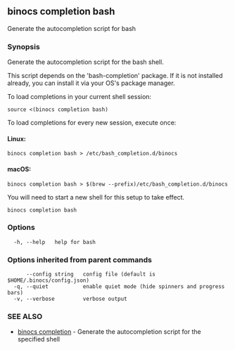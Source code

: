 ## binocs completion bash

Generate the autocompletion script for bash

### Synopsis

Generate the autocompletion script for the bash shell.

This script depends on the 'bash-completion' package.
If it is not installed already, you can install it via your OS's package manager.

To load completions in your current shell session:

	source <(binocs completion bash)

To load completions for every new session, execute once:

#### Linux:

	binocs completion bash > /etc/bash_completion.d/binocs

#### macOS:

	binocs completion bash > $(brew --prefix)/etc/bash_completion.d/binocs

You will need to start a new shell for this setup to take effect.


```
binocs completion bash
```

### Options

```
  -h, --help   help for bash
```

### Options inherited from parent commands

```
      --config string   config file (default is $HOME/.binocs/config.json)
  -q, --quiet           enable quiet mode (hide spinners and progress bars)
  -v, --verbose         verbose output
```

### SEE ALSO

* [binocs completion](binocs_completion.md)	 - Generate the autocompletion script for the specified shell

